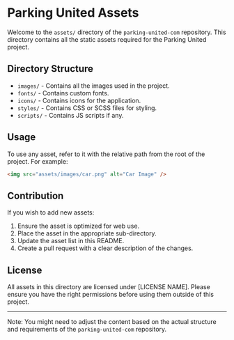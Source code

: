 # Parking United Assets

Welcome to the `assets/` directory of the `parking-united-com` repository. This directory contains all the static assets required for the Parking United project.

## Directory Structure

- `images/` - Contains all the images used in the project.
- `fonts/` - Contains custom fonts.
- `icons/` - Contains icons for the application.
- `styles/` - Contains CSS or SCSS files for styling.
- `scripts/` - Contains JS scripts if any.

## Usage

To use any asset, refer to it with the relative path from the root of the project. For example:

```html
<img src="assets/images/car.png" alt="Car Image" />
```

## Contribution

If you wish to add new assets:

1. Ensure the asset is optimized for web use.
2. Place the asset in the appropriate sub-directory.
3. Update the asset list in this README.
4. Create a pull request with a clear description of the changes.

## License

All assets in this directory are licensed under [LICENSE NAME]. Please ensure you have the right permissions before using them outside of this project.

---

Note: You might need to adjust the content based on the actual structure and requirements of the `parking-united-com` repository.
